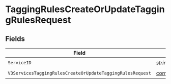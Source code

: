 # TaggingRulesCreateOrUpdateTaggingRulesRequest


## Fields

| Field                                                                                                                                                    | Type                                                                                                                                                     | Required                                                                                                                                                 | Description                                                                                                                                              |
| -------------------------------------------------------------------------------------------------------------------------------------------------------- | -------------------------------------------------------------------------------------------------------------------------------------------------------- | -------------------------------------------------------------------------------------------------------------------------------------------------------- | -------------------------------------------------------------------------------------------------------------------------------------------------------- |
| `ServiceID`                                                                                                                                              | *string*                                                                                                                                                 | :heavy_check_mark:                                                                                                                                       | N/A                                                                                                                                                      |
| `V3ServicesTaggingRulesCreateOrUpdateTaggingRulesRequest`                                                                                                | [components.V3ServicesTaggingRulesCreateOrUpdateTaggingRulesRequest](../../models/components/v3servicestaggingrulescreateorupdatetaggingrulesrequest.md) | :heavy_check_mark:                                                                                                                                       | N/A                                                                                                                                                      |
